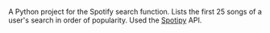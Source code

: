 A Python project for the Spotify search function. Lists the first 25 songs of a user's search in order of popularity. Used the <a href="https://github.com/plamere/spotipy">Spotipy</a> API.
